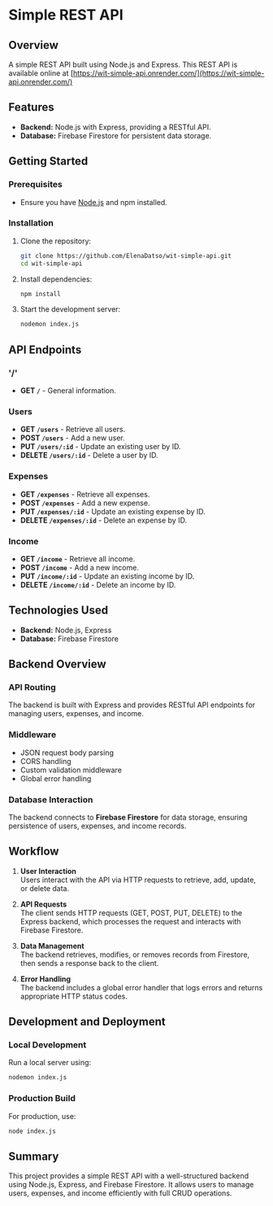 # Simple REST API

## Overview

A simple REST API built using Node.js and Express.
This REST API is available online at [https://wit-simple-api.onrender.com/](https://wit-simple-api.onrender.com/)

## Features

- **Backend:** Node.js with Express, providing a RESTful API.
- **Database:** Firebase Firestore for persistent data storage.

## Getting Started

### Prerequisites

- Ensure you have [Node.js](https://nodejs.org/) and npm installed.

### Installation

1. Clone the repository:
   ```bash
   git clone https://github.com/ElenaDatso/wit-simple-api.git
   cd wit-simple-api
   ```

2. Install dependencies:
   ```bash
   npm install
   ```

3. Start the development server:
   ```bash
   nodemon index.js
   ```

## API Endpoints

### '/'
- **GET `/`** - General information.

### Users
- **GET `/users`** - Retrieve all users.
- **POST `/users`** - Add a new user.
- **PUT `/users/:id`** - Update an existing user by ID.
- **DELETE `/users/:id`** - Delete a user by ID.

### Expenses
- **GET `/expenses`** - Retrieve all expenses.
- **POST `/expenses`** - Add a new expense.
- **PUT `/expenses/:id`** - Update an existing expense by ID.
- **DELETE `/expenses/:id`** - Delete an expense by ID.

### Income
- **GET `/income`** - Retrieve all income.
- **POST `/income`** - Add a new income.
- **PUT `/income/:id`** - Update an existing income by ID.
- **DELETE `/income/:id`** - Delete an income by ID.

## Technologies Used

- **Backend:** Node.js, Express
- **Database:** Firebase Firestore

## Backend Overview

### API Routing
The backend is built with Express and provides RESTful API endpoints for managing users, expenses, and income.

### Middleware
- JSON request body parsing
- CORS handling
- Custom validation middleware
- Global error handling

### Database Interaction
The backend connects to **Firebase Firestore** for data storage, ensuring persistence of users, expenses, and income records.

## Workflow

1. **User Interaction**  
   Users interact with the API via HTTP requests to retrieve, add, update, or delete data.

2. **API Requests**  
   The client sends HTTP requests (GET, POST, PUT, DELETE) to the Express backend, which processes the request and interacts with Firebase Firestore.

3. **Data Management**  
   The backend retrieves, modifies, or removes records from Firestore, then sends a response back to the client.

4. **Error Handling**  
   The backend includes a global error handler that logs errors and returns appropriate HTTP status codes.

## Development and Deployment

### Local Development
Run a local server using:
```bash
nodemon index.js
```

### Production Build
For production, use:
```bash
node index.js
```

## Summary
This project provides a simple REST API with a well-structured backend using Node.js, Express, and Firebase Firestore. It allows users to manage users, expenses, and income efficiently with full CRUD operations.
